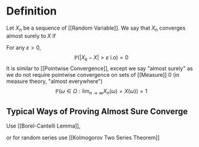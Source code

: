 # Definition

Let $X_{n}$ be a sequence of [[Random Variable]]. We say that $X_{n}$ converges almost surely to $X$ if 

For any $\varepsilon >0$,
$$
\mathbb{P}\left(|X_{k}- X| > \varepsilon \text{ i.o}  \right) = 0
$$
It is similar to [[Pointwise Convergence]], except we say "almost surely" as we do not require pointwise convergence on sets of [[Measure]] 0 (in measure theory, "almost everywhere")
$$
\mathbb{P}(\omega \in \Omega : \lim_{n \to \infty}X_{n}(\omega) = X(\omega)) =1
$$

## Typical Ways of Proving Almost Sure Converge

Use [[Borel-Cantelli Lemma]],

or for random series use [[Kolmogorov Two Series Theorem]]